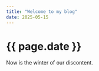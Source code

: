 ```yaml
---
title: "Welcome to my blog"
date: 2025-05-15
---
```

<h1>{{ page.date }}</h1>
<a>Now is the winter of our discontent.</a>
